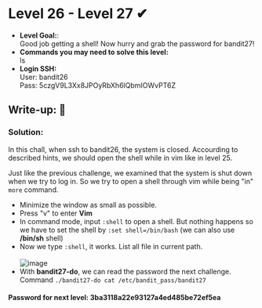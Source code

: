 # Level 26 - Level 27 ✔
- **Level Goal:**:<br>
Good job getting a shell! Now hurry and grab the password for bandit27!<br>               
- **Commands you may need to solve this level:**<br>
ls<br>
- **Login SSH:**<br>
User: bandit26<br>
Pass: 5czgV9L3Xx8JPOyRbXh6lQbmIOWvPT6Z<br>
## Write-up: 📝<br>


### Solution:<br>

In this chall, when ssh to bandit26, the system is closed. Accourding to described hints, we should open the shell while in vim like in level 25.

Just like the previous challenge, we examined that the system is shut down when we try to log in. So we try to open a shell through vim while being "in" `more` command.
- Minimize the window as small as possible.
- Press "v" to enter **Vim**
- In command mode, input `:shell` to open a shell. But nothing happens so we have to set the shell by `:set shell=/bin/bash` (we can also use **/bin/sh** shell)
- Now we type `:shell`, it works. List all file in current path. <br><br>
![image](https://user-images.githubusercontent.com/48288606/144730722-3a7af5dc-fbe3-41d0-a9ab-32d96adebb11.png)
- With **bandit27-do**, we can read the password the next challenge. <br> 
Command `./bandit27-do cat /etc/bandit_pass/bandit27`

#### Password for next level: 3ba3118a22e93127a4ed485be72ef5ea 




